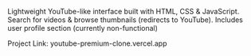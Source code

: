 Lightweight YouTube-like interface built with HTML, CSS & JavaScript. Search for videos & browse thumbnails (redirects to YouTube). Includes user profile section (currently non-functional)

Project Link: youtube-premium-clone.vercel.app
